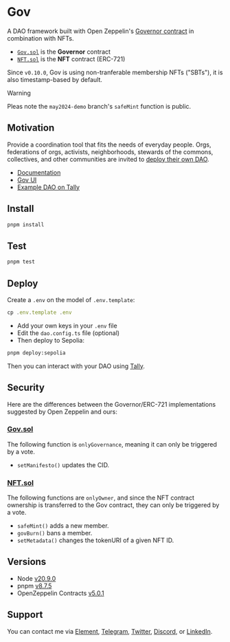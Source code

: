 # Gov

A DAO framework built with Open Zeppelin's [Governor contract](https://docs.openzeppelin.com/contracts/4.x/governance#governor) in combination with NFTs.

- [`Gov.sol`](https://github.com/web3-hackers-collective/dao-contracts/blob/main/contracts/Gov.sol) is the **Governor** contract
- [`NFT.sol`](https://github.com/web3-hackers-collective/dao-contracts/blob/main/contracts/NFT.sol) is the **NFT** contract (ERC-721)

Since `v0.10.0`, Gov is using non-tranferable membership NFTs ("SBTs"), it is also timestamp-based by default.

> [!WARNING]
> Pleas note the `may2024-demo` branch's `safeMint` function is public.

## Motivation

Provide a coordination tool that fits the needs of everyday people. Orgs, federations of orgs, activists, neighborhoods, stewards of the commons, collectives, and other communities are invited to [deploy their own DAO](https://w3hc.github.io/gov-docs/deployment.html). 

- [Documentation](https://w3hc.github.io/gov-docs/)
- [Gov UI](https://gov-ui.netlify.app/)
- [Example DAO on Tally](https://www.tally.xyz/gov/web3-hackers-collective)

## Install

```js
pnpm install
```

## Test

```js
pnpm test
```

## Deploy

Create a `.env` on the model of `.env.template`:

```js
cp .env.template .env
```

- Add your own keys in your `.env` file
- Edit the `dao.config.ts` file (optional)
- Then deploy to Sepolia:

```bash
pnpm deploy:sepolia
```

Then you can interact with your DAO using [Tally](https://www.tally.xyz/).

## Security

Here are the differences between the Governor/ERC-721 implementations suggested by Open Zeppelin and ours:

### [Gov.sol](https://github.com/w3hc/gov/blob/main/contracts/Gov.sol)

The following function is `onlyGovernance`, meaning it can only be triggered by a vote.

- `setManifesto()` updates the CID.

### [NFT.sol](https://github.com/w3hc/gov/blob/main/contracts/NFT.sol)

The following functions are `onlyOwner`, and since the NFT contract ownership is transferred to the Gov contract, they can only be triggered by a vote.

- `safeMint()` adds a new member.
- `govBurn()` bans a member.
- `setMetadata()` changes the tokenURI of a given NFT ID.

## Versions

- Node [v20.9.0](https://nodejs.org/uk/blog/release/v20.9.0/)
- pnpm [v8.7.5](https://pnpm.io/)
- OpenZeppelin Contracts [v5.0.1](https://github.com/OpenZeppelin/openzeppelin-contracts/releases/tag/v5.0.1)

## Support

You can contact me via [Element](https://matrix.to/#/@julienbrg:matrix.org), [Telegram](https://t.me/julienbrg), [Twitter](https://twitter.com/julienbrg), [Discord](https://discord.com/invite/uSxzJp3J76), or [LinkedIn](https://www.linkedin.com/in/julienberanger/).
